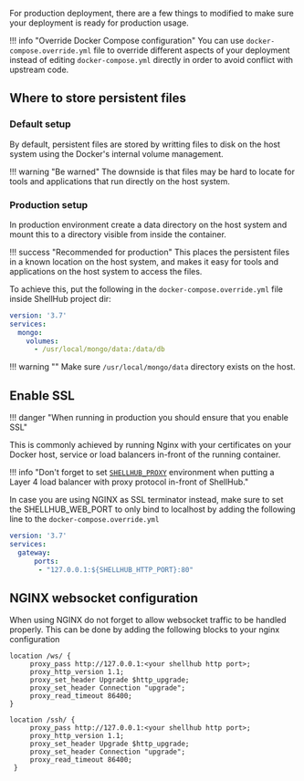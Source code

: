 For production deployment, there are a few things to modified to make sure
your deployment is ready for production usage.

!!! info "Override Docker Compose configuration"
	You can use `docker-compose.override.yml` file to override different
	aspects of your deployment instead of editing `docker-compose.yml` directly
	in order to avoid conflict with upstream code.

## Where to store persistent files

### Default setup

By default, persistent files are stored by writting files to disk on the host system
using the Docker's internal volume management.

!!! warning "Be warned"
	The downside is that files may be hard to locate for tools and
	applications that run directly on the host system.

### Production setup

In production environment create a data directory on the host system
and mount this to a directory visible from inside the container.

!!! success "Recommended for production"
	This places the persistent files in a known location on the host system,
	and makes it easy for tools and applications on the host system to access the files.

To achieve this, put the following in the `docker-compose.override.yml` file inside
ShellHub project dir:

```yaml
version: '3.7'
services:
  mongo:
	volumes:
      - /usr/local/mongo/data:/data/db
```

!!! warning ""
	Make sure `/usr/local/mongo/data` directory exists on the host.

## Enable SSL

!!! danger "When running in production you should ensure that you enable SSL"

This is commonly achieved by running Nginx with your certificates on your
Docker host, service or load balancers in-front of the running container.


!!! info "Don't forget to set [`SHELLHUB_PROXY`](/admin-manual/configuring/#shellhub_proxy) environment when putting a Layer 4 load balancer with proxy protocol in-front of ShellHub."

In case you are using NGINX as SSL terminator instead, make sure to set the SHELLHUB_WEB_PORT to only bind to localhost by adding the following line to the `docker-compose.override.yml`

```yaml
version: '3.7'
services:
  gateway:
      ports:
       - "127.0.0.1:${SHELLHUB_HTTP_PORT}:80"
```

## NGINX websocket configuration

When using NGINX do not forget to allow websocket traffic to be handled properly. This can be done by adding the following blocks to your nginx configuration

```
location /ws/ {
     proxy_pass http://127.0.0.1:<your shellhub http port>;
     proxy_http_version 1.1;
     proxy_set_header Upgrade $http_upgrade;
     proxy_set_header Connection "upgrade";
     proxy_read_timeout 86400;
}

location /ssh/ {
     proxy_pass http://127.0.0.1:<your shellhub http port>;
     proxy_http_version 1.1;
     proxy_set_header Upgrade $http_upgrade;
     proxy_set_header Connection "upgrade";
     proxy_read_timeout 86400;
 }
 ```

